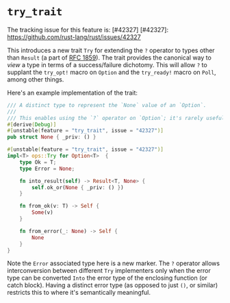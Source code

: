 # `try_trait`

The tracking issue for this feature is: [#42327]
[#42327]: https://github.com/rust-lang/rust/issues/42327

This introduces a new trait `Try` for extending the `?` operator to types
other than `Result` (a part of [RFC 1859]).  The trait provides the canonical
way to _view_ a type in terms of a success/failure dichotomy.  This will
allow `?` to supplant the `try_opt!` macro on `Option` and the `try_ready!`
macro on `Poll`, among other things.

[RFC 1859]: https://github.com/rust-lang/rfcs/pull/1859

Here's an example implementation of the trait:

```rust
/// A distinct type to represent the `None` value of an `Option`.
///
/// This enables using the `?` operator on `Option`; it's rarely useful alone.
#[derive(Debug)]
#[unstable(feature = "try_trait", issue = "42327")]
pub struct None { _priv: () }

#[unstable(feature = "try_trait", issue = "42327")]
impl<T> ops::Try for Option<T>  {
    type Ok = T;
    type Error = None;

    fn into_result(self) -> Result<T, None> {
        self.ok_or(None { _priv: () })
    }

    fn from_ok(v: T) -> Self {
        Some(v)
    }

    fn from_error(_: None) -> Self {
        None
    }
}
```

Note the `Error` associated type here is a new marker.  The `?` operator
allows interconversion between different `Try` implementers only when
the error type can be converted `Into` the error type of the enclosing
function (or catch block).  Having a distinct error type (as opposed to
just `()`, or similar) restricts this to where it's semantically meaningful.
